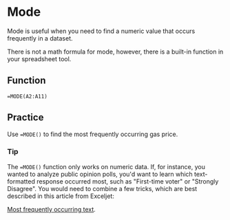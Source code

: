 # Mode
Mode is useful when you need to find a numeric value that occurs frequently in a dataset.

There is not a math formula for mode, however, there is a built-in function in your spreadsheet tool.

## Function
`=MODE(A2:A11)`

## Practice
Use `=MODE()` to find the most frequently occurring gas price.


### Tip
The `=MODE()` function only works on numeric data. If, for instance, you wanted to analyze public opinion polls, you'd want to learn which text-formatted response occurred most, such as "First-time voter" or "Strongly Disagree". You would need to combine a few tricks, which are best described in this article from Exceljet:

[Most frequently occurring text](https://exceljet.net/formula/most-frequently-occurring-text).

